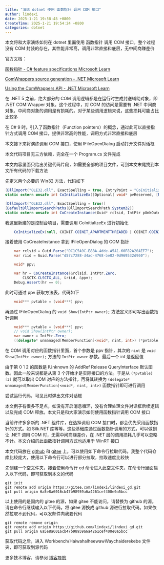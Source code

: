 ```yaml
---
title: "演练 dotnet 使用 函数指针 调用 COM 接口"
author: lindexi
date: 2025-1-21 19:58:48 +0800
CreateTime: 2025-1-21 19:54:24 +0800
categories: dotnet
---
```


本文将和大家演练如何在 dotnet 里面使用 函数指针 调用 COM 接口，整个过程没有 COM 封装的存在，其性能非常高，调用非常直接和底层，无中间商赚差价

<!--more-->


<!-- 发布 -->
<!-- 博客 -->

官方文档：

[函数指针 - C# feature specifications Microsoft Learn](https://learn.microsoft.com/zh-cn/dotnet/csharp/language-reference/proposals/csharp-9.0/function-pointers )

[ComWrappers source generation - .NET Microsoft Learn](https://learn.microsoft.com/en-us/dotnet/standard/native-interop/comwrappers-source-generation )

[Using the ComWrappers API - .NET Microsoft Learn](https://learn.microsoft.com/en-us/dotnet/standard/native-interop/tutorial-comwrappers )

在 .NET 5 之前，绝大部分的 COM 调用逻辑都是在运行时生成封送辅助对象，即 .NET COM Wrapper 对象。这个过程中，对 COM 的访问是需要有 .NET 中间商对象，中间商对象的调用是有损耗的。对于某些调用逻辑来说，这些损耗可能占比比较多

在 C# 9 时，引入了函数指针（Function pointers）的概念，通过此可以直接指针方式调用 COM 接口，提供非常高的性能，调用方式非常直接和底层

本文接下来将演练调用 COM 接口，使用 IFileOpenDialog 启动打开文件对话框

本文代码项目无三方依赖，完全在一个 Program.cs 文件完成

本文内容里面只给出关键代码片段，如需要全部的项目文件，可到本文末尾找到本文所有代码的下载方法

先定义两个必要的 Win32 方法，代码如下

```csharp
[DllImport("OLE32.dll", ExactSpelling = true, EntryPoint = "CoInitializeEx")]
static extern unsafe int CoInitializeEx([Optional] void* pvReserved, [MarshalAs(UnmanagedType.U4)] COINIT dwCoInit);

[DllImport("OLE32.dll", ExactSpelling = true)]
[DefaultDllImportSearchPaths(DllImportSearchPath.System32)]
static extern unsafe int CoCreateInstance(Guid* rclsid, IntPtr pUnkOuter, CLSCTX dwClsContext, Guid* riid, void* ppv);
```

我这里新建的是控制台项目，需要调用 CoInitializeEx 进行初始化

```csharp
    CoInitializeEx(null, COINIT.COINIT_APARTMENTTHREADED | COINIT.COINIT_DISABLE_OLE1DDE);
```

接着使用 CoCreateInstance 拿到 IFileOpenDialog 的 COM 指针

```csharp
    var rclsid = Guid.Parse("DC1C5A9C-E88A-4dde-A5A1-60F82A20AEF7");
    var riid = Guid.Parse("d57c7288-d4ad-4768-be02-9d969532d960");

    void* ppv;

    var hr = CoCreateInstance(&rclsid, IntPtr.Zero,
        CLSCTX.CLSCTX_ALL, &riid, &ppv);
    Debug.Assert(hr == 0);
```

此时可通过 ppv 获取方法表，代码如下

```csharp
    void*** pvtable = (void***) ppv;
```

再通过 IFileOpenDialog 的 `void Show(IntPtr owner);` 方法定义即可写出函数指针调用

```csharp
    void*** pvtable = (void***) ppv;
    // void Show(IntPtr owner);
    var owner = IntPtr.Zero;
    ((delegate* unmanaged[MemberFunction]<void*, nint, int>) (*pvtable)[3])(ppv, owner);
```

在 COM 调用对应的函数指针里面，首个参数是 ppv 指针，其次的 `nint` 是 `void Show(IntPtr owner);` 方法的 `IntPtr owner` 参数。最后一个 int 是返回值

由于第 0 1 2 的函数是 IUnknown 的 AddRef Release QueryInterface 默认函数。因此一般来说都是从第 3 个开始才是实际接口的方法。于是从 `(*pvtable)[3]` 就可以取出 COM 对应的方法指针。再将其转换为 `(delegate* unmanaged[MemberFunction]<void*, nint, int>)` 函数指针即可进行调用

尝试运行代码，可见此时弹出文件对话框

本文例子有很多不足点，如没有开启消息循环，没有合理处理文件对话框后续逻辑以及完成 COM 释放。本文只是和大家演示如何使用函数指针调用 COM 接口

当前许许多多新的 .NET 组件库，在选择调用 COM 接口时，都会优先采用函数指针的方式。如 Silk.NET 库等等。这些基础库通过函数指针调用的方式，可以做到让 .NET 调用 COM 时，无需中间商赚差价，在 .NET 层的调用损耗几乎可以忽略不计。本文介绍的此函数指针调用方式也适用于 WinRT 接口

本文代码放在 [github](https://github.com/lindexi/lindexi_gd/tree/6a5e8a6016cb47b98959a6a4261cef400e0a5bcc/Workbench/HaiwahalheewawWaychaiderekebe) 和 [gitee](https://gitee.com/lindexi/lindexi_gd/tree/6a5e8a6016cb47b98959a6a4261cef400e0a5bcc/Workbench/HaiwahalheewawWaychaiderekebe) 上，可以使用如下命令行拉取代码。我整个代码仓库比较庞大，使用以下命令行可以进行部分拉取，拉取速度比较快

先创建一个空文件夹，接着使用命令行 cd 命令进入此空文件夹，在命令行里面输入以下代码，即可获取到本文的代码

```
git init
git remote add origin https://gitee.com/lindexi/lindexi_gd.git
git pull origin 6a5e8a6016cb47b98959a6a4261cef400e0a5bcc
```

以上使用的是国内的 gitee 的源，如果 gitee 不能访问，请替换为 github 的源。请在命令行继续输入以下代码，将 gitee 源换成 github 源进行拉取代码。如果依然拉取不到代码，可以发邮件向我要代码

```
git remote remove origin
git remote add origin https://github.com/lindexi/lindexi_gd.git
git pull origin 6a5e8a6016cb47b98959a6a4261cef400e0a5bcc
```

获取代码之后，进入 Workbench/HaiwahalheewawWaychaiderekebe 文件夹，即可获取到源代码

更多技术博客，请参阅 [博客导航](https://blog.lindexi.com/post/%E5%8D%9A%E5%AE%A2%E5%AF%BC%E8%88%AA.html )
